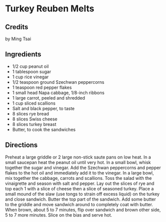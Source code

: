 # Turkey Reuben Melts 

## Credits

by Ming Tsai

## Ingredients

- 1/2 cup peanut oil 
- 1 tablespoon sugar
- 1 cup rice vinegar
- 1/2 teaspoon ground Szechwan peppercorns
- 1 teaspoon red pepper flakes
- 1 small head Napa cabbage, 1/8-inch ribbons
- 1 large carrot, peeled and shredded
- 1 cup sliced scallions
- Salt and black pepper, to taste
- 8 slices rye bread
- 8 slices Swiss cheese
- 8 slices turkey breast
- Butter, to cook the sandwiches

## Directions

Preheat a large griddle or 2 large non-stick saute pans on low heat. In a small saucepan heat the peanut oil until very hot. In a small bowl, whisk together the sugar and vinegar. Add the Szechwan peppercorns and pepper flakes to the hot oil and immediately add it to the vinegar. In a large bowl, mix together the cabbage, carrots and scallions. Toss the salad with the vinaigrette and season with salt and pepper. Lay out the slices of rye and top each 1 with a slice of cheese then a slice of seasoned turkey. Place a small mound of the slaw (use tongs to strain off excess liquid) on the turkey and close sandwich. Butter the top part of the sandwich. Add some butter to the griddle and move sandwich around to completely coat with butter. When brown, about 5 to 7 minutes, flip over sandwich and brown other side, 5 to 7 more minutes. Slice on the bias and serve hot.

